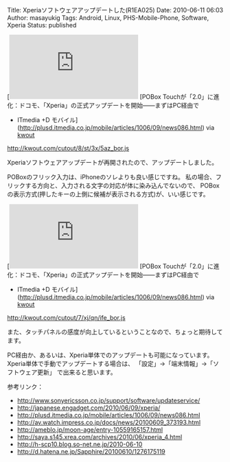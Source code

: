 Title: Xperiaソフトウェアアップデートした(R1EA025)
Date: 2010-06-11 06:03
Author: masayukig
Tags: Android, Linux, PHS-Mobile-Phone, Software, Xperia
Status: published


[![http://plusd.itmedia.co.jp/mobile/articles/1006/09/news086.html](http://kwout.com/cutout/8/st/3x/5az_bor.jpg "POBox Touchが「2.0」に進化：ドコモ、「Xperia」の正式アップデートを開始——まずはPC経由で - ITmedia +D モバイル")
](http://plusd.itmedia.co.jp/mobile/articles/1006/09/news086.html)
[POBox
Touchが「2.0」に進化：ドコモ、「Xperia」の正式アップデートを開始——まずはPC経由で
- ITmedia +D
モバイル](http://plusd.itmedia.co.jp/mobile/articles/1006/09/news086.html)
via [kwout](http://itmedia.kwout.com/quote/8st3x5az)


<http://kwout.com/cutout/8/st/3x/5az_bor.js>

Xperiaソフトウェアアップデートが再開されたので、アップデートしました。

POBoxのフリック入力は、iPhoneのソレよりも良い感じですね。
私の場合、フリックする方向と、入力される文字の対応が体に染み込んでないので、
POBoxの表示方式(押したキーの上側に候補が表示される方式)が、いい感じです。


[![http://plusd.itmedia.co.jp/mobile/articles/1006/09/news086.html](http://kwout.com/cutout/7/xj/qn/ife_bor.jpg "POBox Touchが「2.0」に進化：ドコモ、「Xperia」の正式アップデートを開始——まずはPC経由で - ITmedia +D モバイル")
](http://plusd.itmedia.co.jp/mobile/articles/1006/09/news086.html)
[POBox
Touchが「2.0」に進化：ドコモ、「Xperia」の正式アップデートを開始——まずはPC経由で
- ITmedia +D
モバイル](http://plusd.itmedia.co.jp/mobile/articles/1006/09/news086.html)
via [kwout](http://itmedia.kwout.com/quote/7xjqnife)


<http://kwout.com/cutout/7/xj/qn/ife_bor.js>

また、タッチパネルの感度が向上しているということなので、ちょっと期待してます。

PC経由か、あるいは、Xperia単体でのアップデートも可能になっています。
Xperia単体で手動でアップデートする場合は、
「設定」→「端末情報」→「ソフトウェア更新」
で出来ると思います。

参考リンク：

-   <http://www.sonyericsson.co.jp/support/software/updateservice/>
-   <http://japanese.engadget.com/2010/06/09/xperia/>
-   <http://plusd.itmedia.co.jp/mobile/articles/1006/09/news086.html>
-   <http://av.watch.impress.co.jp/docs/news/20100609_373193.html>
-   <http://ameblo.jp/moon-age/entry-10559165157.html>
-   <http://saya.s145.xrea.com/archives/2010/06/xperia_4.html>
-   <http://h-scp10.blog.so-net.ne.jp/2010-06-10>
-   <http://d.hatena.ne.jp/Sapphire/20100610/1276175119>


